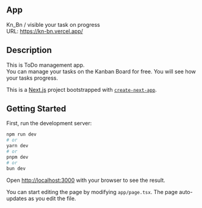 ## App

Kn_Bn / visible your task on progress  
URL: https://kn-bn.vercel.app/

## Description
This is ToDo management app.  
You can manage your tasks on the Kanban Board for free.
You will see how your tasks progress.

This is a [Next.js](https://nextjs.org/) project bootstrapped with [`create-next-app`](https://github.com/vercel/next.js/tree/canary/packages/create-next-app).

## Getting Started

First, run the development server:

```bash
npm run dev
# or
yarn dev
# or
pnpm dev
# or
bun dev
```

Open [http://localhost:3000](http://localhost:3000) with your browser to see the result.

You can start editing the page by modifying `app/page.tsx`. The page auto-updates as you edit the file.
